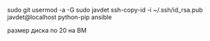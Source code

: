 sudo
git
usermod -a -G sudo javdet
ssh-copy-id -i ~/.ssh/id_rsa.pub javdet@localhost
python-pip
ansible

размер диска
по 20 на ВМ